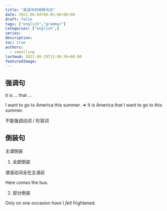 ```yaml
---
title: "英语中的特殊句式"
date: 2021-06-04T08:05:06+08:00
draft: false
tags: ["english","grammar"]
categories: ["english",]
series:
description:
toc: true
authors:
  - zemelling
lastmod: 2021-08-29T13:09:56+08:00
featuredImage:
---
```


## 强调句

It is ... that ...

I want to go to America this summer. => It is America that I want to go to this summer.

不能强调动词 / 形容词

## 倒装句

主谓倒装
1. 全部倒装

谓语动词全在主语前

Here *comes* the bus.

2. 部分倒装

Only on one occasion *have* I *felt* frightened.